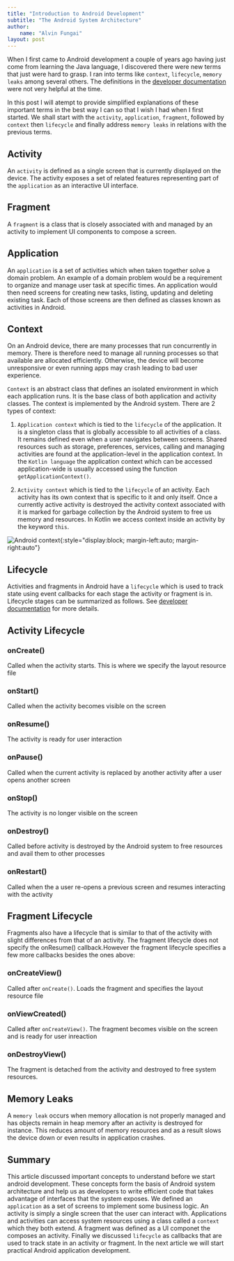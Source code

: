 ```yaml
---
title: "Introduction to Android Development"
subtitle: "The Android System Architecture"
author:
    name: "Alvin Fungai"
layout: post
---
```


When I first came to Android development a couple of years ago having just come from learning the Java language, I discovered there were new terms that just were hard to grasp. I ran into terms like `context`, `lifecycle`, `memory leaks` among several others. The definitions in the [developer documentation](https://developer.android.com/reference/android/content/Context) were not very helpful at the time. 


In this post I will atempt to provide simplified explanations of these important terms in the best way I can so that I wish I had when I first started. We shall start with the `activity`, `application`, `fragment`, followed by `context` then `lifecycle` and finally address `memory leaks` in relations with the previous terms.

## Activity
An `activity` is defined as a single screen that is currently displayed on the device. The activity exposes a set of related features representing part of the `application` as an interactive UI interface.

## Fragment
A `fragment` is a class that is closely associated with and managed by an activity to implement UI components to compose a screen.

## Application
An `application` is a set of activities which when taken together solve a domain problem. An example of a domain problem would be a requirement to organize and manage user task at specific times. An application would then need screens for creating new tasks, listing, updating and deleting existing task. Each of those screens are then defined as classes known as activities in Android.

## Context
On an Android device, there are many processes that run concurrently in memory. There is therefore need to manage all running processes so that available are allocated efficiently. Otherwise, the device will become unresponsive or even running apps may crash leading to bad user experience.

`Context` is an abstract class that defines an isolated environment in which each application runs. It is the base class of both application and activity classes. The context is implemented by the Android system. There are 2 types of context:

1. `Application context` which is tied to the `lifecycle` of the application. It is a singleton class that is globally accessible to all activities of a class. It remains defined even when a user navigates between screens. Shared resources such as storage, preferences, services, calling and managing activities are found at the application-level in the application context.
In the `Kotlin language` the application context which can be accessed application-wide is usually accessed using the function `getApplicationContext()`.

2. `Activity context` which is tied to the `lifecycle` of an activity. Each activity has its own context that is specific to it and only itself. Once a currently active activity is destroyed the activity context associated with it is marked for garbage collection by the Android system to free us memory and resources.
In Kotlin we access context inside an activity by the keyword `this`.


![Android context](/assets/img/ContextDiag.png){:style="display:block; margin-left:auto; margin-right:auto"}

## Lifecycle
Activities and fragments in Android have a `lifecycle` which is used to track state using event callbacks for each stage the activity or fragment is in. Lifecycle stages can be summarized as follows. See [developer documentation](https://developer.android.com/guide/components/activities/activity-lifecycle) for more details.


## Activity Lifecycle

### onCreate()
Called when the activity starts. This is where we specify the layout resource file

### onStart()
Called when the activity becomes visible on the screen

### onResume()
The activity is ready for user interaction

### onPause()
Called when the current activity is replaced by another activity after a user opens another screen

### onStop()
The activity is no longer visible on the screen

### onDestroy()
Called before activity is destroyed by the Android system to free resources and avail them to other processes

### onRestart()
Called when the a user re-opens a previous screen and resumes interacting with the activity

## Fragment Lifecycle

Fragments also have a lifecycle that is similar to that of the activity with slight differences from that of an activity. The fragment lifecycle does not specify the onResume() callback.However the fragment lifecycle specifies a few more callbacks besides the ones above:


### onCreateView()
Called after `onCreate()`. Loads the fragment and specifies the layout resource file
 
### onViewCreated()
Called after `onCreateView()`. The fragment becomes visible on the screen and is ready for user inreaction

### onDestroyView()
The fragment is detached from the activity and destroyed to free system resources.


## Memory Leaks
A `memory leak` occurs when memory allocation is not properly managed and has objects remain in heap memory after an activity is destroyed for instance. This reduces amount of memory resources and as a result slows the device down or even results in application crashes.

## Summary

This article discussed important concepts to understand before we start android development. These concepts form the basis of Android system architecture and help us as developers to write efficient code that takes advantage of interfaces that the system exposes. We defined an `application` as a set of screens to implement some business logic. An activity is simply a single screen that the user can interact with. Applications and activities can access system resources using a class called a `context` which they both extend. A fragment was defined as a UI componet the composes an activity.
Finally we discussed `lifecycle` as callbacks that are used to track state in an activity or fragment. In the next article we will start practical Android application development.
